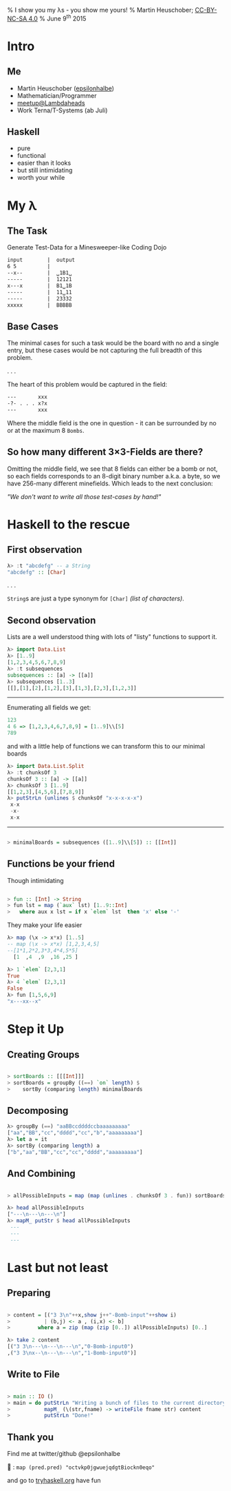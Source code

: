 % I show you my λs - you show me yours!
% Martin Heuschober;
  [CC-BY-NC-SA 4.0](http://creativecommons.org/licenses/by-nc-sa/4.0/)
% June 9<sup>th</sup> 2015

<link rel="stylesheet" href="highlight.js/styles/solarized_light.css">
<link rel="stylesheet" href="reveal.js/css/reveal.css"/>
<script src="highlight.js/highlight.pack.js"></script>
<script>hljs.initHighlightingOnLoad();</script>
<!-- $ pandoc -t revealjs -s % -o index.html -->

<!--

> module Readme where

> import Data.Function (on)
> import Data.List ((\\),subsequences, sortBy, groupBy, intercalate)
> import Data.List.Split (chunksOf)
> import Data.Ord (comparing)

-->

Intro
=====


Me
--

- Martin Heuschober ([epsilonhalbe](https://www.twitter.com/epsilonhalbe))
- Mathematician/Programmer
- [meetup@Lambdaheads](www.meetup.com/Lambdaheads/)
- Work Terna/T-Systems (ab Juli)

Haskell
-------

- pure
- functional
- easier than it looks
- but still intimidating
- worth your while

My λ
====

The Task
--------

Generate Test-Data for a Minesweeper-like Coding Dojo

```markdown
input        |  output
6 5          |
--x--        |  ␣1B1␣
-----        |  12121
x---x        |  B1␣1B
-----        |  11␣11
-----        |  23332
xxxxx        |  BBBBB

```

Base Cases
----------

The minimal cases for such a task would be the board with no and a single entry,
but these cases would be not capturing the full breadth of this problem.

. . .

The heart of this problem would be captured in the field:

```markdown
---       xxx
-?- . . . x?x
---       xxx
```

Where the middle field is the one in question - it can be surrounded by no or at
the maximum 8 `Bombs`.


So how many different 3×3-Fields are there?
-------------------------------------------

Omitting the middle field, we see that 8 fields can either be a bomb or not, so
each fields corresponds to an 8-digit binary number a.k.a. a byte, so we have
$256$-many different minefields. Which leads to the next conclusion:

*"We don't want to write all those test-cases by hand!"*

Haskell to the rescue
=====================

First observation
-----------------

```haskell
λ> :t "abcdefg" -- a String
"abcdefg" :: [Char]
```

. . .

`String`s are just a type synonym for `[Char]` *(list of characters)*.

Second observation
------------------

Lists are a well understood thing with lots of "listy" functions to support it.

```haskell
λ> import Data.List
λ> [1..9]
[1,2,3,4,5,6,7,8,9]
λ> :t subsequences
subsequences :: [a] -> [[a]]
λ> subsequences [1..3]
[[],[1],[2],[1,2],[3],[1,3],[2,3],[1,2,3]]
```

--------------------------------------------------------------------------------

Enumerating all fields we get:

```haskell
123
4 6 => [1,2,3,4,6,7,8,9] = [1..9]\\[5]
789
```

and with a little help of functions we can transform this to our minimal boards

```haskell
λ> import Data.List.Split
λ> :t chunksOf 3
chunksOf 3 :: [a] -> [[a]]
λ> chunksOf 3 [1..9]
[[1,2,3],[4,5,6],[7,8,9]]
λ> putStrLn (unlines $ chunksOf "x-x-x-x-x")
 x-x
 -x-
 x-x
```

--------------------------------------------------------------------------------

```haskell

> minimalBoards = subsequences ([1..9]\\[5]) :: [[Int]]

```

Functions be your friend
------------------------

Though intimidating

```haskell

> fun :: [Int] -> String
> fun lst = map (`aux` lst) [1..9::Int]
>   where aux x lst = if x `elem` lst  then 'x' else '-'

```

They make your life easier

```haskell
λ> map (\x -> x*x) [1..5]
-- map (\x -> x*x) [1,2,3,4,5]
--[1*1,2*2,3*3,4*4,5*5]
  [1  ,4  ,9  ,16 ,25 ]
```

```haskell
λ> 1 `elem` [2,3,1]
True
λ> 4 `elem` [2,3,1]
False
λ> fun [1,5,6,9]
"x---xx--x"
```

Step it Up
==========

Creating Groups
---------------

```haskell

> sortBoards :: [[[Int]]]
> sortBoards = groupBy ((==) `on` length) $
>    sortBy (comparing length) minimalBoards

```

Decomposing
-----------

```haskell
λ> groupBy (==) "aaBBccddddccbaaaaaaaaa"
["aa","BB","cc","dddd","cc","b","aaaaaaaaa"]
λ> let a = it
λ> sortBy (comparing length) a
["b","aa","BB","cc","cc","dddd","aaaaaaaaa"]
```

And Combining
-------------

```haskell

> allPossibleInputs = map (map (unlines . chunksOf 3 . fun)) sortBoards

λ> head allPossibleInputs
["---\n---\n---\n"]
λ> mapM_ putStr $ head allPossibleInputs
 ---
 ---
 ---
```

Last but not least
==================

Preparing
---------

```haskell

> content = [("3 3\n"++x,show j++"-Bomb-input"++show i)
>           | (b,j) <- a , (i,x) <- b]
>         where a = zip (map (zip [0..]) allPossibleInputs) [0..]

λ> take 2 content
[("3 3\n---\n---\n---\n","0-Bomb-input0")
,("3 3\nx--\n---\n---\n","1-Bomb-input0")]
```

Write to File
-------------

```haskell

> main :: IO ()
> main = do putStrLn "Writing a bunch of files to the current directory"
>           mapM_ (\(str,fname) -> writeFile fname str) content
>           putStrLn "Done!"

```

Thank you
---------

Find me at twitter/github @epsilonhalbe

📧 : `map (pred.pred) "octvkp0jgwuejqdgtBiockn0eqo"`

and go to [tryhaskell.org](https://tryhaskell.org) have fun
